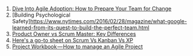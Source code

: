 1. [Dive Into Agile Adoption: How to Prepare Your Team for Change](https://www.linkedin.com/pulse/dive-agile-adoption-how-prepare-your-team-change-mebne?utm_source=share&utm_medium=member_android&utm_campaign=share_via)
2. [Building Psychological Safety]https://www.nytimes.com/2016/02/28/magazine/what-google-learned-from-its-quest-to-build-the-perfect-team.html
3. [Product Owner vs Scrum Master: Key Differences](https://www.knowledgehut.com/blog/agile/scrum-master-and-product-owner-understanding-the-differences)
4. [Here's a go-to sheet on Scrum Vs Kanban Vs XP](https://www.projectmanagement.com/blog-post/23006/scrum-vs-kanban-vs-xp#_=_)
5. [Project Workbook — How to manage an Agile Project](https://oldane-graham.medium.com/project-workbook-how-to-manage-an-agile-project-c62df2321858)
